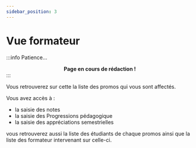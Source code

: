 ```yaml
---
sidebar_position: 3
---
```


# Vue formateur

:::info Patience...
**<center>Page en cours de rédaction !</center>**
:::

Vous retrouverez sur cette la liste des promos qui vous sont affectés.

Vous avez accès à :
- la saisie des notes
- la saisie des Progressions pédagogique
- la saisie des appréciations semestrielles

vous retrouverez aussi la liste des étudiants de chaque promos ainsi que la liste des formateur intervenant sur celle-ci.